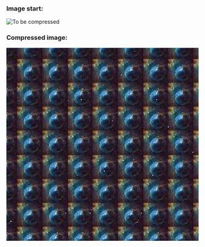 ### Image start:
![To be compressed](https://github.com/KoyaS/Interlacing-Compression/blob/master/images/nasaImg.jpg)
### Compressed image:
![Compressing image](https://raw.githubusercontent.com/KoyaS/Interlacing-Compression/master/compressedImage.png)
